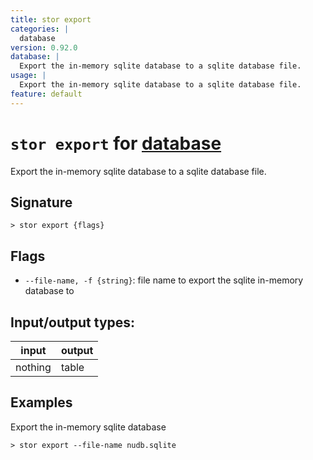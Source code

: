 ```yaml
---
title: stor export
categories: |
  database
version: 0.92.0
database: |
  Export the in-memory sqlite database to a sqlite database file.
usage: |
  Export the in-memory sqlite database to a sqlite database file.
feature: default
---
```

<!-- This file is automatically generated. Please edit the command in https://github.com/nushell/nushell instead. -->

# `stor export` for [database](/commands/categories/database.md)

<div class='command-title'>Export the in-memory sqlite database to a sqlite database file.</div>

## Signature

```> stor export {flags} ```

## Flags

 -  `--file-name, -f {string}`: file name to export the sqlite in-memory database to


## Input/output types:

| input   | output |
| ------- | ------ |
| nothing | table  |

## Examples

Export the in-memory sqlite database
```nu
> stor export --file-name nudb.sqlite

```
